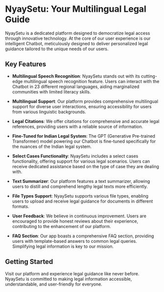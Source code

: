 # NyaySetu: Your Multilingual Legal Guide

NyaySetu is a dedicated platform designed to democratize legal access through innovative technology. At the core of our user experience is our intelligent Chatbot, meticulously designed to deliver personalized legal guidance tailored to the unique needs of our users.

## Key Features

- **Multilingual Speech Recognition**: NyaySetu stands out with its cutting-edge multilingual speech recognition feature. Users can interact with the Chatbot in 23 different regional languages, aiding marginalized communities with limited literacy skills.

- **Multilingual Support**: Our platform provides comprehensive multilingual support for diverse user interactions, ensuring accessibility for users from various linguistic backgrounds.

- **Legal Citations**: We offer citations for comprehensive and accurate legal references, providing users with a reliable source of information.

- **Fine-Tuned for Indian Legal System**: The GPT (Generative Pre-trained Transformer) model powering our Chatbot is fine-tuned specifically for the nuances of the Indian legal system.

- **Select Cases Functionality**: NyaySetu includes a select cases functionality, offering support for various legal scenarios. Users can receive dedicated assistance based on the type of case they are dealing with.

- **Text Summarizer**: Our platform features a text summarizer, allowing users to distill and comprehend lengthy legal texts more efficiently.

- **File Types Support**: NyaySetu supports various file types, enabling users to upload and receive legal guidance for documents in different formats.

- **User Feedback**: We believe in continuous improvement. Users are encouraged to provide honest reviews about their experience, contributing to the enhancement of our platform.

- **FAQ Section**: Our app boasts a comprehensive FAQ section, providing users with template-based answers to common legal queries. Simplifying legal information is key to our mission.
  
## Getting Started

Visit our platform and experience legal guidance like never before. NyaySetu is committed to making legal information accessible, understandable, and user-friendly for everyone.
